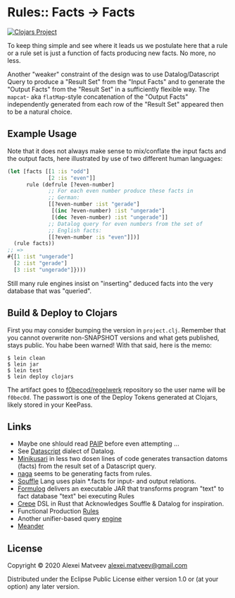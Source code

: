 # Rules:: Facts -> Facts

[![Clojars Project](https://img.shields.io/clojars/v/f0bec0d/regelwerk.svg)](https://clojars.org/f0bec0d/regelwerk)

To keep thing simple and see where it leads us we postulate here that
a rule or a rule set is just a function of facts producing new
facts. No more, no less.

Another   "weaker"    constraint   of   the   design    was   to   use
Datalog/Datascript Query  to produce  a "Result  Set" from  the "Input
Facts" and to  generate the "Output Facts" from the  "Result Set" in a
sufficiently  flexible  way.   The ``mapcat``-  aka  ``flatMap``-style
concatenation of the "Output  Facts" independently generated from each
row of the "Result Set" appeared then to be a natural choice.

## Example Usage

Note that  it does  not always  make sense  to mix/conflate  the input
facts and the  output facts, here illustrated by use  of two different
human languages:

```clojure
(let [facts [[1 :is "odd"]
             [2 :is "even"]]
      rule (defrule [?even-number]
             ;; For each even number produce these facts in
             ;; German:
             [[?even-number :ist "gerade"]
              [(inc ?even-number) :ist "ungerade"]
              [(dec ?even-number) :ist "ungerade"]]
             ;; Datalog query for even numbers from the set of
             ;; English facts:
             [[?even-number :is "even"]])]
  (rule facts))
;; =>
#{[1 :ist "ungerade"]
  [2 :ist "gerade"]
  [3 :ist "ungerade"]})))
```

Still many rule  engines insist on "inserting" deduced  facts into the
very database that was "queried".

## Build & Deploy to Clojars

First you may consider bumping the version in
``project.clj``. Remember that you cannot overwrite non-SNAPSHOT
versions and what gets published, stays public. You habe been warned!
With that said, here is the memo:

    $ lein clean
    $ lein jar
    $ lein test
    $ lein deploy clojars

The artifact goes to
[f0becod/regelwerk](https://clojars.org/f0bec0d/regelwerk) repository
so the user name will be ``f0bec0d``.  The passwort is one of the
Deploy Tokens generated at Clojars, likely stored in your KeePass.

## Links

* Maybe one shlould read [PAIP](https://github.com/norvig/paip-lisp)
  before even attempting ...
* See [Datascript](https://github.com/tonsky/datascript) dialect of
  Datalog.
* [Minikusari](https://github.com/frankiesardo/minikusari) in less two
  dosen lines of code generates transaction datoms (facts) from the
  result set of a Datascript query.
* [naga](https://github.com/quoll/naga) seems to be generating facts
  from rules.
* [Souffle](https://souffle-lang.github.io/simple) Lang uses plain
  *.facts for input- and output relations.
* [Formulog](https://github.com/HarvardPL/formulog) delivers an
  executable JAR that transforms program "text" to fact database
  "text" bei executing Rules
* [Crepe](https://crates.io/crates/crepe) DSL in Rust that
  Acknowledges Souffle & Datalog for inspiration.
* Functional Production
  [Rules](https://leanpub.com/readevalprintlove004/read#leanpub-auto-a-simple-implementation-of-a-purely-functional-production-rules-system)
* Another unifier-based query
  [engine](https://github.com/jimmyhmiller/one-hundred-lines-or-less/tree/master/libraries/clojure/query-engine/src/query_engine)
* [Meander](https://github.com/noprompt/meander)

## License

Copyright © 2020 Alexei Matveev <alexei.matveev@gmail.com>

Distributed under the Eclipse Public License either version 1.0 or (at
your option) any later version.
